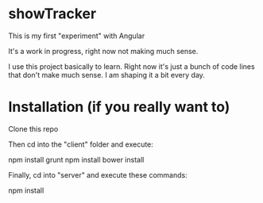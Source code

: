 # showTracker

This is my first "experiment" with Angular

It's a work in progress, right now not making much sense.

I use this project basically to learn. Right now it's just a bunch of code lines that don't make much sense. I am shaping it a bit every day.

# Installation (if you really want to)

Clone this repo

Then cd into the "client" folder and execute:

npm install grunt
npm install
bower install

Finally, cd into "server" and execute these commands:

npm install
